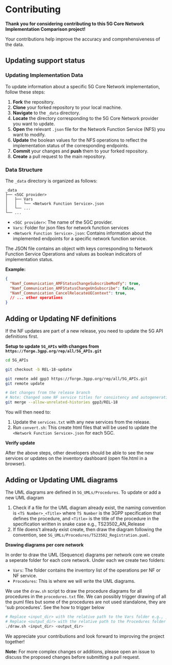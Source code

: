 # Contributing

**Thank you for considering contributing to this 5G Core Network Implementation Comparison project!** 

Your contributions help improve the accuracy and comprehensiveness of the data.

## Updating support status

### Updating Implementation Data

To update information about a specific 5G Core Network implementation, follow these steps:

1. **Fork** the repository.
2. **Clone** your forked repository to your local machine.
3. **Navigate** to the `_data` directory.
4. **Locate** the directory corresponding to the 5G Core Network provider you want to update.
5. **Open** the relevant `.json` file for the Network Function Service (NFS) you want to modify.
6. **Update** the boolean values for the NFS operations to reflect the implementation status of the corresponding endpoints.
7. **Commit** your changes and **push** them to your forked repository.
8. **Create** a pull request to the main repository.

### Data Structure

The `_data` directory is organized as follows:

```
_data
├── <5GC provider>
│   ├── Vars
│   │   └── <Network Function Service>.json
│   └── ...
└── ...
```

* `<5GC provider>`: The name of the 5GC provider.
* `Vars`: Folder for json files for network function services
* `<Network Function Service>.json`: Contains information about the implemented endpoints for a specific network function service.

The JSON file contains an object with keys corresponding to Network Function Service Operations and values as boolean indicators of implementation status.

**Example:**

```json
{
  "Namf_Communication_AMFStatusChangeSubscribeModfy": true,
  "Namf_Communication_AMFStatusChangeUnSubscribe": false,
  "Namf_Communication_CancelRelocateUEContext": true,
  // ... other operations
}
```

## Adding or Updating NF definitions

If the NF updates are part of a new release, you need to update the 5G API definitions first.

**Setup to update `5G_APIs` with changes from `https://forge.3gpp.org/rep/all/5G_APIs.git`**

```bash
cd 5G_APIs

git checkout -b REL-18-update

git remote add gpp3 https://forge.3gpp.org/rep/all/5G_APIs.git
git remote update

# Get changes from the release branch
# Note: Changed some NF service titles for consistency and autogeneration, so will need to resolve conflicts
git merge --allow-unrelated-histories gpp3/REL-18
```

You will then need to:
1. Update the `services.txt` with any new services from the release.
2. Run `convert.sh`: This create html files that will be used to update the `<Network Function Service>.json` for each 5GC.

**Verify update**

After the above steps, other developers should be able to see the new services or updates on the inventory dashboard (open file.html in a browser).

## Adding or Updating UML diagrams

The UML diagrams are defined in `5G_UMLs/Procedures`. To update or add a new UML diagram
1. Check if a file for the UML diagram already exist, the naming convention is `<TS Number>_<Title>` where `TS Number` is the 3GPP specification that defines the procedure, and `<Title>` is the title of the procedure in the specification written in snake case e.g., TS23502_AN_Release
2. If file doens't already exist create, then draw the diagram following the convention, see `5G_UMLs/Procedures/TS23502_Registration.puml`.

**Drawing diagrams per core network**

In order to draw the UML (Sequence) diagrams per network core we create a seperate folder for each core network. Under each we create two folders:
- `Vars`: The folder contains the inventory list of the operations per NF or NF service.
- `Procedures`: This is where we will write the UML diagrams.

We use the `draw.sh` script to draw the procedure diagrams for all procedures in the `procedures.txt` file. We can possibly trigger drawing of all the puml files but some of the procedures are not used standalone, they are 'sub procedures'. See the how to trigger below

```bash
# Replace <input_dir> with the relative path to the Vars folder e.g., _data/oai-cn5g/Vars
# Replace <output_dir> with the relative path to the Procedures folder e.g., _data/oai-cn5g/Procedures
./draw.sh <input_dir> <output_dir>
```

We appreciate your contributions and look forward to improving the project together!
 
**Note:** For more complex changes or additions, please open an issue to discuss the proposed changes before submitting a pull request.